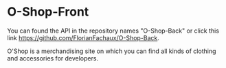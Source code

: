 # O-Shop-Front

You can found the API in the repository names "O-Shop-Back" or click this link https://github.com/FlorianFachaux/O-Shop-Back.

O'Shop is a merchandising site on which you can find all kinds of clothing and accessories for developers.
